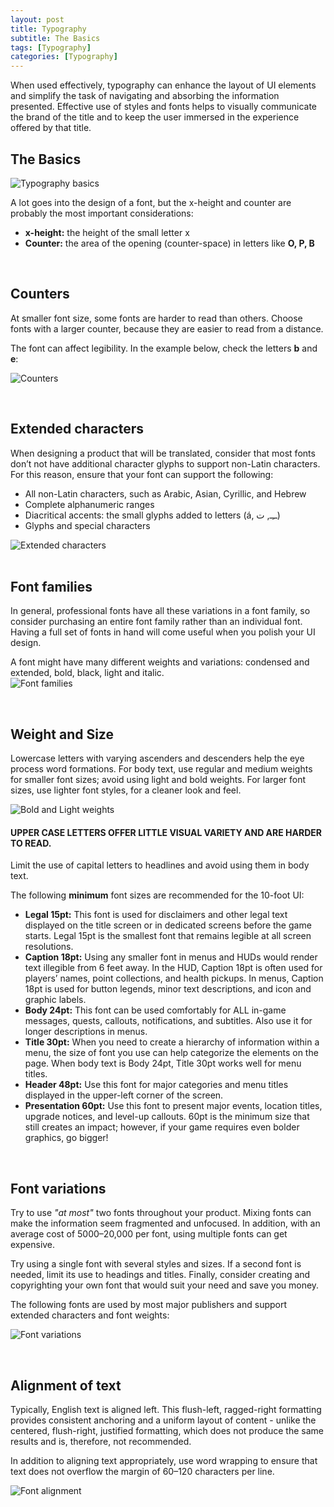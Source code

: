 ```yaml
---
layout: post
title: Typography
subtitle: The Basics
tags: [Typography]
categories: [Typography]
---
```


When used effectively, typography can enhance the layout of UI elements and simplify the task of navigating and absorbing the information presented. Effective use of styles and fonts helps to visually communicate the brand of the title and to keep the user immersed in the experience offered by that title.

## The Basics
![Typography basics](/privatebebo/img/Type_basics.jpg)  

A lot goes into the design of a font, but the x-height and counter are probably the most important considerations:
- **x-height:** the height of the small letter x
- **Counter:** the area of the opening (counter-space) in letters like **O, P, B**

<br>

## Counters
At smaller font size, some fonts are harder to read than others. Choose fonts with a larger counter, because they are easier to read from a distance.

The font can affect legibility. In the example below, check the letters **b** and **e**:

![Counters](/privatebebo/img/Type_counters.png)  

<br>

## Extended characters
When designing a product that will be translated, consider that most fonts don’t not have additional character glyphs to support non-Latin characters. For this reason, ensure that your font can support the following:
- All non-Latin characters, such as Arabic, Asian, Cyrillic, and Hebrew
- Complete alphanumeric ranges
- Diacritical accents: the small glyphs added to letters (á, ــِـ, ت)
- Glyphs and special characters

![Extended characters](/privatebebo/img/Type_extcharacters.png)  
 
<br>

## Font families
In general, professional fonts have all these variations in a font family, so consider purchasing an entire font family rather than an individual font. Having a full set of fonts in hand will come useful when you polish your UI design.

A font might have many different weights and variations: condensed and extended, bold, black, light and italic.  
![Font families](/privatebebo/img/Type_family.png)  

<br>

## Weight and Size
Lowercase letters with varying ascenders and descenders help the eye process word formations. For body text, use regular and medium weights for smaller font sizes; avoid using light and bold weights. For larger font sizes, use lighter font styles, for a cleaner look and feel.

![Bold and Light weights](/privatebebo/img/Type_bold.png)  

#### UPPER CASE LETTERS OFFER LITTLE VISUAL VARIETY AND ARE HARDER TO READ. 
Limit the use of capital letters to headlines and avoid using them in body text. 

The following **minimum** font sizes are recommended for the 10-foot UI: 
- **Legal 15pt:** This font is used for disclaimers and other legal text displayed on the title screen or in dedicated screens before the game starts. Legal 15pt is the smallest font that remains legible at all screen resolutions.
- **Caption 18pt:** Using any smaller font in menus and HUDs would render text illegible from 6 feet away. In the HUD, Caption 18pt is often used for players’ names, point collections, and health pickups. In menus, Caption 18pt is used for button legends, minor text descriptions, and icon and graphic labels.
- **Body 24pt:** This font can be used comfortably for ALL in-game messages, quests, callouts, notifications, and subtitles. Also use it for longer descriptions in menus.
- **Title 30pt:** When you need to create a hierarchy of information within a menu, the size of font you use can help categorize the elements on the page. When body text is Body 24pt, Title 30pt works well for menu titles.
- **Header 48pt:** Use this font for major categories and menu titles displayed in the upper-left corner of the screen.
- **Presentation 60pt:** Use this font to present major events, location titles, upgrade notices, and level-up callouts. 60pt is the minimum size that still creates an impact; however, if your game requires even bolder graphics, go bigger!

<br>

## Font variations
Try to use _"at most"_ two fonts throughout your product. Mixing fonts can make the information seem fragmented and unfocused. In addition, with an average cost of $5000–$20,000 per font, using multiple fonts can get expensive. 

Try using a single font with several styles and sizes. If a second font is needed, limit its use to headings and titles. Finally, consider creating and copyrighting your own font that would suit your need and save you money.

The following fonts are used by most major publishers and support extended characters and font weights:

![Font variations](/privatebebo/img/Type_variations.png)  

<br>

## Alignment of text
Typically, English text is aligned left. This flush-left, ragged-right formatting provides consistent anchoring and a uniform layout of content - unlike the centered, flush-right, justified formatting, which does not produce the same results and is, therefore, not recommended.

In addition to aligning text appropriately, use word wrapping to ensure that text does not overflow the margin of 60–120 characters per line.

![Font alignment](/privatebebo/img/Type_alignment.png)  

<br>
